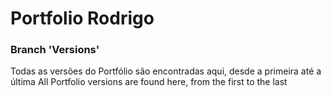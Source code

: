 # Portfolio Rodrigo

### Branch 'Versions'

Todas as versões do Portfólio são encontradas aqui, desde a primeira até a última                                                                         All Portfolio versions are found here, from the first to the last
